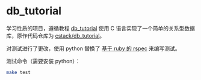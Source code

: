 # db_tutorial

学习性质的项目，遵循教程 [db_tutorial](https://cstack.github.io/db_tutorial/) 使用 C 语言实现了一个简单的关系型数据库，原作代码仓库为 [cstack/db_tutorial](https://github.com/cstack/db_tutorial)。

对测试进行了更改，使用 python 替换了 [基于 ruby 的 rspec](https://rspec.info/) 来编写测试。

测试命令（需要安装 python）：

```bash
make test
```